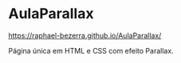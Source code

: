 # AulaParallax

https://raphael-bezerra.github.io/AulaParallax/

Página única em HTML e CSS com efeito Parallax.
